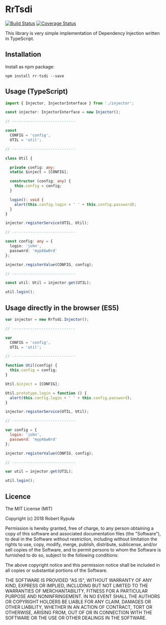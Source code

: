 # RrTsdi

[![Build Status](https://travis-ci.org/robertrypula/rr-tsdi.svg?branch=master)](https://travis-ci.org/robertrypula/rr-tsdi)
[![Coverage Status](https://coveralls.io/repos/github/robertrypula/rr-tsdi/badge.svg?branch=master)](https://coveralls.io/github/robertrypula/rr-tsdi?branch=master)

This library is very simple implementation of Dependency Injection
written in TypeScript.

## Installation

Install as npm package:

```
npm install rr-tsdi --save
```

## Usage (TypeScript)

```typescript
import { Injector, InjectorInterface } from './injector';

const injector: InjectorInterface = new Injector();

// ----------------------------

const
  CONFIG = 'config',
  UTIL = 'util';

// ----------------------------

class Util {

  private config: any;
  static $inject = [CONFIG];

  constructor (config: any) {
    this.config = config;
  }

  login(): void {
    alert(this.config.login + ' ' + this.config.password);
  }
}

injector.registerService(UTIL, Util);

// ----------------------------

const config: any = {
  login: 'john',
  password: 'myp4$w0rd'
};

injector.registerValue(CONFIG, config);

// ----------------------------

const util: Util = injector.get(UTIL);

util.login();

```

## Usage directly in the browser (ES5)

```javascript
var injector = new RrTsdi.Injector();

// ----------------------------

var
  CONFIG = 'config',
  UTIL = 'util';

// ----------------------------

function Util(config) {
  this.config = config;
}

Util.$inject = [CONFIG];

Util.prototype.login = function () {
  alert(this.config.login + ' ' + this.config.password);
}

injector.registerService(UTIL, Util);

// ----------------------------

var config = {
  login: 'john',
  password: 'myp4$w0rd'
};

injector.registerValue(CONFIG, config);

// ----------------------------

var util = injector.get(UTIL);

util.login();
```

## Licence

The MIT License (MIT)

Copyright (c) 2018 Robert Rypuła

Permission is hereby granted, free of charge, to any person obtaining a copy of
this software and associated documentation files (the "Software"), to deal in
the Software without restriction, including without limitation the rights to
use, copy, modify, merge, publish, distribute, sublicense, and/or sell copies of
the Software, and to permit persons to whom the Software is furnished to do so,
subject to the following conditions:

The above copyright notice and this permission notice shall be included in all
copies or substantial portions of the Software.

THE SOFTWARE IS PROVIDED "AS IS", WITHOUT WARRANTY OF ANY KIND, EXPRESS OR
IMPLIED, INCLUDING BUT NOT LIMITED TO THE WARRANTIES OF MERCHANTABILITY, FITNESS
FOR A PARTICULAR PURPOSE AND NONINFRINGEMENT. IN NO EVENT SHALL THE AUTHORS OR
COPYRIGHT HOLDERS BE LIABLE FOR ANY CLAIM, DAMAGES OR OTHER LIABILITY, WHETHER
IN AN ACTION OF CONTRACT, TORT OR OTHERWISE, ARISING FROM, OUT OF OR IN
CONNECTION WITH THE SOFTWARE OR THE USE OR OTHER DEALINGS IN THE SOFTWARE.


